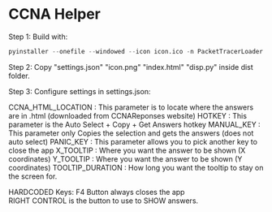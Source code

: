 # CCNA Helper

Step 1:
Build with:
```py
pyinstaller --onefile --windowed --icon icon.ico -n PacketTracerLoader ccna.py
```

Step 2: Copy "settings.json" "icon.png" "index.html" "disp.py" inside dist folder.

Step 3: Configure settings in settings.json:

CCNA_HTML_LOCATION : This parameter is to locate where the answers are in .html (downloaded from CCNAReponses website)
HOTKEY : This parameter is the Auto Select + Copy + Get Answers hotkey
MANUAL_KEY : This parameter only Copies the selection and gets the answers (does not auto select)
PANIC_KEY : This parameter allows you to pick another key to close the app
X_TOOLTIP : Where you want the answer to be shown (X coordinates)
Y_TOOLTIP : Where you want the answer to be shown (Y coordinates)
TOOLTIP_DURATION : How long you want the tooltip to stay on the screen for.


HARDCODED Keys:
F4 Button always closes the app<br>
RIGHT CONTROL is the button to use to SHOW answers.
